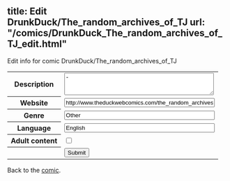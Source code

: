 title: Edit DrunkDuck/The_random_archives_of_TJ
url: "/comics/DrunkDuck_The_random_archives_of_TJ_edit.html"
---
Edit info for comic DrunkDuck/The_random_archives_of_TJ

<form name="comic" action="http://gaepostmail.appspot.com/comic/" method="post">
<table class="comicinfo">
<tr>
<th>Description</th><td><textarea name="description" cols="40" rows="3">-</textarea></td>
</tr>
<tr>
<th>Website</th><td><input type="text" name="url" value="http://www.theduckwebcomics.com/the_random_archives_of_TJ/" size="40"/></td>
</tr>
<tr>
<th>Genre</th><td><input type="text" name="genre" value="Other" size="40"/></td>
</tr>
<tr>
<th>Language</th><td><input type="text" name="language" value="English" size="40"/></td>
</tr>
<tr>
<th>Adult content</th><td><input type="checkbox" name="adult" value="adult" /></td>
</tr>
<tr>
<th></th><td>
<input type="hidden" name="comic" value="DrunkDuck_The_random_archives_of_TJ" />
<input type="submit" name="submit" value="Submit" />
</td>
</tr>
</table>
</form>

Back to the [comic](DrunkDuck_The_random_archives_of_TJ.html).

